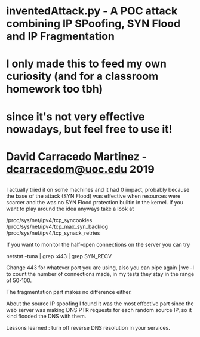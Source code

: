 ###
# inventedAttack.py - A POC attack combining IP SPoofing, SYN Flood and IP Fragmentation
# I only made this to feed my own curiosity (and for a classroom homework too tbh) 
# since it's not very effective nowadays, but feel free to use it!
#
#
# David Carracedo Martinez - dcarracedom@uoc.edu 2019
##

I actually tried it on some machines and it had 0 impact, probably because
the base of the attack (SYN Flood) was effective when resources were scarcer 
and the was no SYN Flood protection builtin in the kernel.
If you want to play around the idea anyways take a look at

/proc/sys/net/ipv4/tcp_syncookies
/proc/sys/net/ipv4/tcp_max_syn_backlog
/proc/sys/net/ipv4/tcp_synack_retries

If you want to monitor the half-open connections on the server you can try

netstat -tuna | grep :443 | grep SYN_RECV

Change 443 for whatever port you are using, also you can pipe again | wc -l to count the number of connections made, in my tests they stay in the range of 50-100.

The fragmentation part makes no difference either.

About the source IP spoofing I found it was the most effective part since 
the web server was making DNS PTR requests for each random source IP, so it
kind flooded the DNS with them. 

Lessons learned : turn off reverse DNS resolution in your services. 

